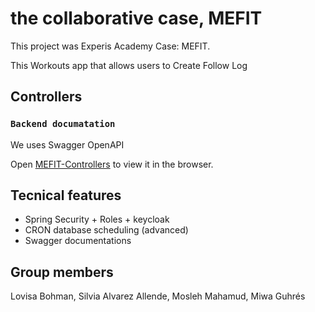 #  the collaborative case, MEFIT

This project was Experis Academy Case: MEFIT. 

This Workouts app that allows users to Create Follow Log

## Controllers

### `Backend documatation`

We uses Swagger OpenAPI

Open [MEFIT-Controllers](https://database-mefit.herokuapp.com/swagger-ui/index.html#) to view it in the browser.

## Tecnical features

- Spring Security + Roles + keycloak
- CRON database scheduling (advanced)
- Swagger documentations



## Group members

 Lovisa Bohman, Silvia Alvarez Allende, Mosleh Mahamud, Miwa Guhrés

